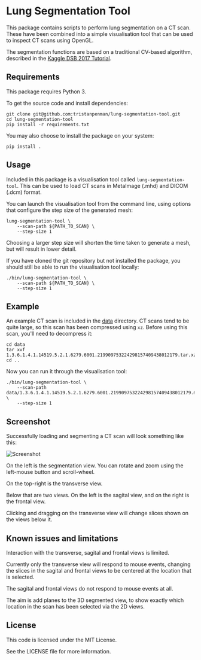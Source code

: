 # Lung Segmentation Tool

This package contains scripts to perform lung segmentation on a CT scan. These have been combined into a simple visualisation tool that can be used to inspect CT scans using OpenGL.

The segmentation functions are based on a traditional CV-based algorithm, described in the [Kaggle DSB 2017 Tutorial](https://www.kaggle.com/c/data-science-bowl-2017#tutorial).

## Requirements

This package requires Python 3.

To get the source code and install dependencies:

    git clone git@github.com:tristanpenman/lung-segmentation-tool.git
    cd lung-segmentation-tool
    pip install -r requirements.txt

You may also choose to install the package on your system:

    pip install .

## Usage

Included in this package is a visualisation tool called `lung-segmentation-tool`. This can be used to load CT scans in MetaImage (.mhd) and DICOM (.dcm) format.

You can launch the visualisation tool from the command line, using options that configure the step size of the generated mesh:

    lung-segmentation-tool \
        --scan-path ${PATH_TO_SCAN} \
        --step-size 1

Choosing a larger step size will shorten the time taken to generate a mesh, but will result in lower detail.

If you have cloned the git repository but not installed the package, you should still be able to run the visualisation tool locally:

    ./bin/lung-segmentation-tool \
        --scan-path ${PATH_TO_SCAN} \
        --step-size 1

## Example

An example CT scan is included in the [data](./data) directory. CT scans tend to be quite large, so this scan has been compressed using `xz`. Before using this scan, you'll need to decompress it:

    cd data
    tar xvf 1.3.6.1.4.1.14519.5.2.1.6279.6001.219909753224298157409438012179.tar.xz
    cd ..

Now you can run it through the visualisation tool:

    ./bin/lung-segmentation-tool \
        --scan-path data/1.3.6.1.4.1.14519.5.2.1.6279.6001.219909753224298157409438012179.mhd \
        --step-size 1

## Screenshot

Successfully loading and segmenting a CT scan will look something like this:

![Screenshot](screenshot.png)

On the left is the segmentation view. You can rotate and zoom using the left-mouse button and scroll-wheel.

On the top-right is the transverse view.

Below that are two views. On the left is the sagital view, and on the right is the frontal view.

Clicking and dragging on the transverse view will change slices shown on the views below it.

## Known issues and limitations

Interaction with the transverse, sagital and frontal views is limited.

Currently only the transverse view will respond to mouse events, changing the slices in the sagital and frontal views to be centered at the location that is selected.

The sagital and frontal views do not respond to mouse events at all.

The aim is add planes to the 3D segmented view, to show exactly which location in the scan has been selected via the 2D views.

## License

This code is licensed under the MIT License.

See the LICENSE file for more information.
